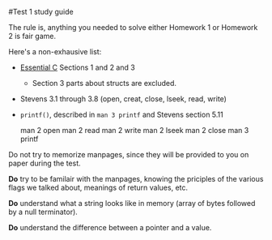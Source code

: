 #Test 1 study guide

The rule is, anything you needed to solve either Homework 1 or Homework 2 is fair game.

Here's a non-exhausive list:

* [Essential C](http://cslibrary.stanford.edu/101/EssentialC.pdf) Sections 1 and 2 and 3
    * Section 3 parts about structs are excluded.
* Stevens 3.1 through 3.8 (open, creat, close, lseek, read, write)
* `printf()`, described in `man 3 printf` and Stevens section 5.11

    man 2 open
    man 2 read
    man 2 write
    man 2 lseek
    man 2 close
    man 3 printf

Do not try to memorize manpages, since they will be provided to you on paper during the test.

**Do** try to be familair with the manpages, knowing the priciples of the various flags we talked about,
meanings of return values, etc.

**Do** understand what a string looks like in memory (array of bytes followed by a null terminator).

**Do** understand the difference between a pointer and a value.


